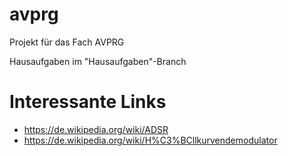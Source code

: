 # avprg

Projekt für das Fach AVPRG

Hausaufgaben im "Hausaufgaben"-Branch


# Interessante Links

* https://de.wikipedia.org/wiki/ADSR
* https://de.wikipedia.org/wiki/H%C3%BCllkurvendemodulator

